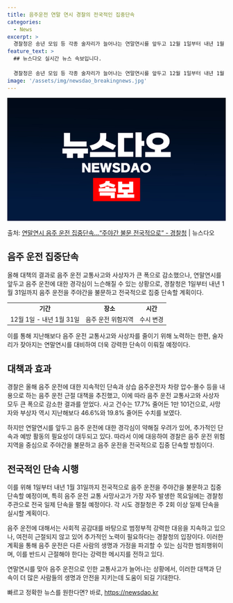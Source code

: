 ```yaml
---
title: 음주운전 연말 연시 경찰의 전국적인 집중단속
categories:
  - News
excerpt: >
  경찰청은 송년 모임 등 각종 술자리가 늘어나는 연말연시를 앞두고 12월 1일부터 내년 1월 31일까지 음주 …
feature_text: >
  ## 뉴스다오 실시간 뉴스 속보입니다.

  경찰청은 송년 모임 등 각종 술자리가 늘어나는 연말연시를 앞두고 12월 1일부터 내년 1월 31일까지 음주 …
image: '/assets/img/newsdao_breakingnews.jpg'
---
```


![뉴스다오 속보](/assets/img/newsdao_breakingnews.jpg)

<p>출처: <a href="https://newsdao.kr/2709" rel="dofollow">연말연시 음주 운전 집중단속…“주야간 불문 전국적으로” - 경찰청</a> | 뉴스다오</p>

<h2 data-ke-size="size26">음주 운전 집중단속</h2>
<p data-ke-size="size16">올해 대책의 결과로 음주 운전 교통사고와 사상자가 큰 폭으로 감소했으나, 연말연시를 앞두고 음주 운전에 대한 경각심이 느슨해질 수 있는 상황으로, 경찰청은 1일부터 내년 1월 31일까지 음주 운전을 주야간을 불문하고 전국적으로 집중 단속할 계획이다.</p>

<table>
  <tr>
    <td style="text-align: center; height: 17px;"><b>기간</b></td>
    <td style="text-align: center; height: 17px;"><b>장소</b></td>
    <td style="text-align: center; height: 17px;"><b>시간</b></td>
  </tr>
  <tr>
    <td style="text-align: center; height: 17px;">12월 1일 - 내년 1월 31일</td>
    <td style="text-align: center; height: 17px;">음주 운전 위험지역</td>
    <td style="text-align: center; height: 17px;">수시 변경</td>
  </tr>
</table>

<p data-ke-size="size16">이를 통해 지난해보다 음주 운전 교통사고와 사상자를 줄이기 위해 노력하는 한편, 술자리가 잦아지는 연말연시를 대비하여 더욱 강력한 단속이 이뤄질 예정이다.</p>

<h2 data-ke-size="size26">대책과 효과</h2>
<p data-ke-size="size16">경찰은 올해 음주 운전에 대한 지속적인 단속과 상습 음주운전자 차량 압수·몰수 등을 내용으로 하는 음주 운전 근절 대책을 추진했고, 이에 따라 음주 운전 교통사고와 사상자 모두 큰 폭으로 감소한 결과를 얻었다. 사고 건수는 17.7% 줄어든 1만 101건으로, 사망자와 부상자 역시 지난해보다 46.6%와 19.8% 줄어든 수치를 보였다.</p>

<p data-ke-size="size16">하지만 연말연시를 앞두고 음주 운전에 대한 경각심이 약해질 우려가 있어, 추가적인 단속과 예방 활동의 필요성이 대두되고 있다. 따라서 이에 대응하여 경찰은 음주 운전 위험지역을 중심으로 주야간을 불문하고 음주 운전을 전국적으로 집중 단속할 방침이다.</p>

<h2 data-ke-size="size26">전국적인 단속 시행</h2>
<p data-ke-size="size16">이를 위해 1일부터 내년 1월 31일까지 전국적으로 음주 운전을 주야간을 불문하고 집중 단속할 예정이며, 특히 음주 운전 교통 사망사고가 가장 자주 발생한 목요일에는 경찰청 주관으로 전국 일제 단속을 펼칠 예정이다. 각 시도 경찰청은 주 2회 이상 일제 단속을 실시할 계획이다.</p>

<p data-ke-size="size16">음주 운전에 대해서는 사회적 공감대를 바탕으로 범정부적 강력한 대응을 지속하고 있으나, 여전히 근절되지 않고 있어 추가적인 노력이 필요하다는 경찰청의 입장이다. 이러한 계획을 통해 음주 운전은 다른 사람의 생명과 가정을 파괴할 수 있는 심각한 범죄행위이며, 이를 반드시 근절해야 한다는 강력한 메시지를 전하고 있다.</p>

<p data-ke-size="size16">연말연시를 맞아 음주 운전으로 인한 교통사고가 늘어나는 상황에서, 이러한 대책과 단속이 더 많은 사람들의 생명과 안전을 지키는데 도움이 되길 기대한다.</p>
 

빠르고 정확한 뉴스를 원한다면? 바로, <a href="https://newsdao.kr" rel="dofollow">https://newsdao.kr</a>


    
